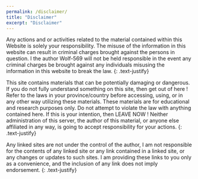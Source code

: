 ```yaml
---
permalink: /disclaimer/
title: "Disclaimer"
excerpt: "Disclaimer"
---
```

Any actions and or activities related to the material contained within this Website is solely your responsibility. The misuse of the information in this website can result in criminal charges brought against the persons in question. I the author Wolf-569 will not be held responsible in the event any criminal charges be brought against any individuals misusing the information in this website to break the law.
{: .text-justify}

This site contains materials that can be potentially damaging or dangerous. If you do not fully understand something on this site, then get out of here ! Refer to the laws in your province/country before accessing, using, or in any other way utilizing these materials. These materials are for educational and research purposes only. Do not attempt to violate the law with anything contained here. If this is your intention, then LEAVE NOW ! Neither administration of this server, the author of this material, or anyone else affiliated in any way, is going to accept responsibility for your actions.
{: .text-justify}

Any linked sites are not under the control of the author, I am not responsible for the contents of any linked site or any link contained in a linked site, or any changes or updates to such sites. I am providing these links to you only as a convenience, and the inclusion of any link does not imply endorsement.
{: .text-justify}